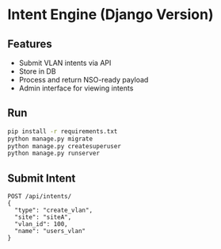 # Intent Engine (Django Version)

## Features
- Submit VLAN intents via API
- Store in DB
- Process and return NSO-ready payload
- Admin interface for viewing intents

## Run
```bash
pip install -r requirements.txt
python manage.py migrate
python manage.py createsuperuser
python manage.py runserver
```

## Submit Intent
```http
POST /api/intents/
{
  "type": "create_vlan",
  "site": "siteA",
  "vlan_id": 100,
  "name": "users_vlan"
}
```
